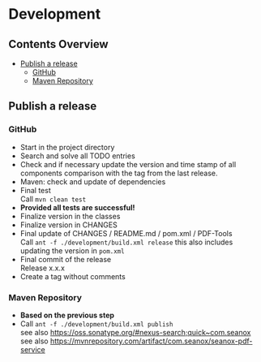 # Development


## Contents Overview
* [Publish a release](#publish-a-release)
   * [GitHub](#github)
   * [Maven Repository](#maven-repository)


## Publish a release

### GitHub
- Start in the project directory
- Search and solve all TODO entries
- Check and if necessary update the version and time stamp of all components
  comparison with the tag from the last release.
- Maven: check and update of dependencies
- Final test  
  Call `mvn clean test`
- __Provided all tests are successful!__
- Finalize version in the classes
- Finalize version in CHANGES
- Final update of CHANGES / README.md / pom.xml / PDF-Tools  
  Call `ant -f ./development/build.xml release`
  this also includes updating the version in `pom.xml`  
- Final commit of the release  
  Release x.x.x
- Create a tag without comments  

### Maven Repository
- __Based on the previous step__
- Call `ant -f ./development/build.xml publish`  
  see also https://oss.sonatype.org/#nexus-search;quick~com.seanox  
  see also https://mvnrepository.com/artifact/com.seanox/seanox-pdf-service
